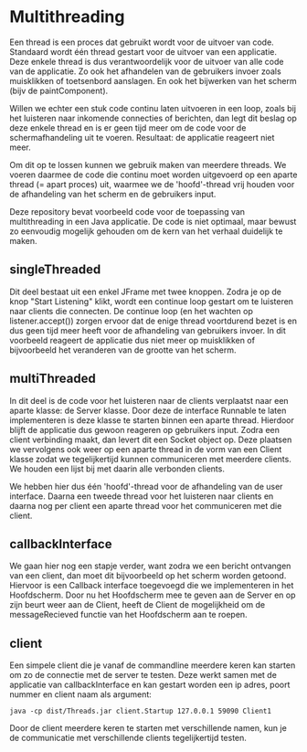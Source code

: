 # Multithreading
Een thread is een proces dat gebruikt wordt voor de uitvoer van code. Standaard wordt één thread gestart voor de uitvoer van een applicatie. Deze enkele thread is dus verantwoordelijk voor de uitvoer van alle code van de applicatie. Zo ook het afhandelen van de gebruikers invoer zoals muisklikken of toetsenbord aanslagen. En ook het bijwerken van het scherm (bijv de paintComponent).

Willen we echter een stuk code continu laten uitvoeren in een loop, zoals bij het luisteren naar inkomende connecties of berichten, dan legt dit beslag op deze enkele thread en is er geen tijd meer om de code voor de schermafhandeling uit te voeren. Resultaat: de applicatie reageert niet meer.

Om dit op te lossen kunnen we gebruik maken van meerdere threads. We voeren daarmee de code die continu moet worden uitgevoerd op een aparte thread (= apart proces) uit, waarmee we de 'hoofd'-thread vrij houden voor de afhandeling van het scherm en de gebruikers input.

Deze repository bevat voorbeeld code voor de toepassing van multithreading in een Java applicatie. De code is niet optimaal, maar bewust zo eenvoudig mogelijk gehouden om de kern van het verhaal duidelijk te maken.

## singleThreaded
Dit deel bestaat uit een enkel JFrame met twee knoppen. Zodra je op de knop "Start Listening" klikt, wordt een continue loop gestart om te luisteren naar clients die connecten. De continue loop (en het wachten op listener.accept()) zorgen ervoor dat de enige thread voortdurend bezet is en dus geen tijd meer heeft voor de afhandeling van gebruikers invoer. In dit voorbeeld reageert de applicatie dus niet meer op muisklikken of bijvoorbeeld het veranderen van de grootte van het scherm.

## multiThreaded
In dit deel is de code voor het luisteren naar de clients verplaatst naar een aparte klasse: de Server klasse. Door deze de interface Runnable te laten implementeren is deze klasse te starten binnen een aparte thread. Hierdoor blijft de applicatie dus gewoon reageren op gebruikers input. Zodra een client verbinding maakt, dan levert dit een Socket object op. Deze plaatsen we vervolgens ook weer op een aparte thread in de vorm van een Client klasse zodat we tegelijkertijd kunnen communiceren met meerdere clients. We houden een lijst bij met daarin alle verbonden clients.

We hebben hier dus één 'hoofd'-thread voor de afhandeling van de user interface. Daarna een tweede thread voor het luisteren naar clients en daarna nog per client een aparte thread voor het communiceren met die client.

## callbackInterface
We gaan hier nog een stapje verder, want zodra we een bericht ontvangen van een client, dan moet dit bijvoorbeeld op het scherm worden getoond. Hiervoor is een Callback interface toegevoegd die we implementeren in het Hoofdscherm. Door nu het Hoofdscherm mee te geven aan de Server en op zijn beurt weer aan de Client, heeft de Client de mogelijkheid om de messageRecieved functie van het Hoofdscherm aan te roepen.

## client
Een simpele client die je vanaf de commandline meerdere keren kan starten om zo de connectie met de server te testen. Deze werkt samen met de applicatie van callbackInterface en kan gestart worden een ip adres, poort nummer en client naam als argument:
```
java -cp dist/Threads.jar client.Startup 127.0.0.1 59090 Client1
```
Door de client meerdere keren te starten met verschillende namen, kun je de communicatie met verschillende clients tegelijkertijd testen.
